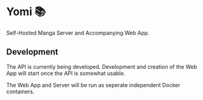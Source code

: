 # Yomi 📚
Self-Hosted Manga Server and Accompanying Web App.

## Development
The API is currently being developed.
Development and creation of the Web App will start once the API is somewhat usable.

The Web App and Server will be run as seperate independent Docker containers.

